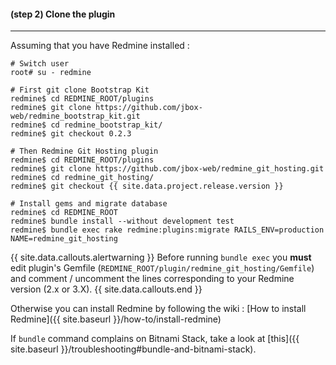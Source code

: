 #### **(step 2)** Clone the plugin
***

Assuming that you have Redmine installed :

    # Switch user
    root# su - redmine

    # First git clone Bootstrap Kit
    redmine$ cd REDMINE_ROOT/plugins
    redmine$ git clone https://github.com/jbox-web/redmine_bootstrap_kit.git
    redmine$ cd redmine_bootstrap_kit/
    redmine$ git checkout 0.2.3

    # Then Redmine Git Hosting plugin
    redmine$ cd REDMINE_ROOT/plugins
    redmine$ git clone https://github.com/jbox-web/redmine_git_hosting.git
    redmine$ cd redmine_git_hosting/
    redmine$ git checkout {{ site.data.project.release.version }}

    # Install gems and migrate database
    redmine$ cd REDMINE_ROOT
    redmine$ bundle install --without development test
    redmine$ bundle exec rake redmine:plugins:migrate RAILS_ENV=production NAME=redmine_git_hosting

{{ site.data.callouts.alertwarning }}
  Before running ```bundle exec``` you **must** edit plugin's Gemfile (```REDMINE_ROOT/plugin/redmine_git_hosting/Gemfile```) and comment / uncomment the lines corresponding to your Redmine version (2.x or 3.X).
{{ site.data.callouts.end }}

Otherwise you can install Redmine by following the wiki : [How to install Redmine]({{ site.baseurl }}/how-to/install-redmine)

If ```bundle``` command complains on Bitnami Stack, take a look at [this]({{ site.baseurl }}/troubleshooting#bundle-and-bitnami-stack).
